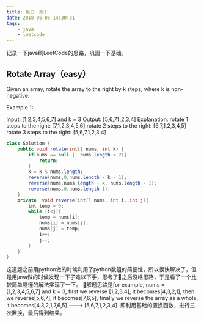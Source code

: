 ```yaml
---
title: 每日一刷1
date: 2018-06-05 14:30:31
tags: 
    - java
    - leetcode
---
```

记录一下java刷LeetCode的思路，巩固一下基础。

## Rotate Array（easy）
Given an array, rotate the array to the right by k steps, where k is non-negative.

Example 1:

Input: [1,2,3,4,5,6,7] and k = 3
Output: [5,6,7,1,2,3,4]
Explanation:
rotate 1 steps to the right: [7,1,2,3,4,5,6]
rotate 2 steps to the right: [6,7,1,2,3,4,5]
rotate 3 steps to the right: [5,6,7,1,2,3,4]

```java
class Solution {
    public void rotate(int[] nums, int k) {
        if(nums == null || nums.length < 2){
            return;
        }
        k = k % nums.length;
        reverse(nums,0,nums.length - k - 1);
        reverse(nums,nums.length - k, nums.length - 1);
        reverse(nums,0,nums.length-1);
    }
    private  void reverse(int[] nums, int i, int j){
        int temp = 0;
        while (i<j){
            temp = nums[i];
            nums[i] = nums[j];
            nums[j] = temp;
            i++;
            j--;
        }
    }
}
```
这道题之前用python做的时候利用了python数组的简便性，所以很快解决了，但是用java做的时候发现一下子难以下手，思考了之后没啥思路，于是看了一个比较简单易懂的解法实现了一下。
解题思路是for example, nums = [1,2,3,4,5,6,7] and k = 3, first we reverse [1,2,3,4], it becomes[4,3,2,1]; then we reverse[5,6,7], it becomes[7,6,5], finally we reverse the array as a whole, it becomes[4,3,2,1,7,6,5] ---> [5,6,7,1,2,3,4].
即利用基础的置换函数，进行三次置换，最后得到结果。
